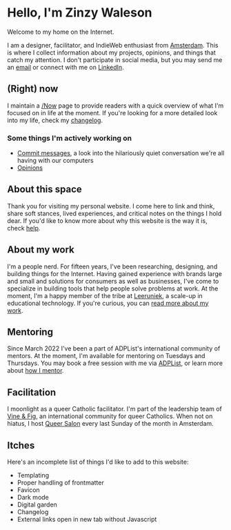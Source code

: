 # Hello, I'm Zinzy Waleson
Welcome to my home on the Internet. 

I am a designer, facilitator, and IndieWeb enthusiast from [Amsterdam](/amsterdam). This is where I collect information about my projects, opinions, and things that catch my attention. I don't participate in social media, but you may send me an <a href="mailto:zinzy@pm.me">email</a> or connect with me on <a href="https://www.linkedin.com/in/zinzy/" target="_blank" rel="noopener noreferrer">LinkedIn</a>.

## (Right) now
I maintain a [/Now](/now) page to provide readers with a quick overview of what I'm focused on in life at the moment. If you're looking for a more detailed look into my life, check my [changelog](/changelog).

### Some things I'm actively working on
- [Commit messages](commit-messages), a look into the hilariously quiet conversation we're all having with our computers
- [Opinions](/opinions)

## About this space
Thank you for visiting my personal website. I come here to link and think, share soft stances, lived experiences, and critical notes on the things I hold dear. If you'd like to know more about why this website is the way it is, check [help](/help).

## About my work
I'm a people nerd. For fifteen years, I've been researching, designing, and building things for the Internet. Having gained experience with brands large and small and solutions for consumers as well as businesses, I've come to specialize in building tools that help people solve problems at work. At the moment, I'm a happy member of the tribe at <a href="https://leeruniek.nl" target="_blank" rel="noopener noreferrer">Leeruniek</a>, a scale-up in educational technology. If you're curious, you can [read more about my work](/work).

## Mentoring
Since March 2022 I've been a part of ADPList's international community of mentors. At the moment, I'm available for mentoring on Tuesdays and Thursdays. You may book a free session with me via <a href="https://adplist.org/mentors/zinzy-nev-geene" target="_blank" rel="noopener noreferrer">ADPList</a>, or learn more about  [how I mentor](/mentoring).

## Facilitation
I moonlight as a queer Catholic facilitator. I'm part of the leadership team of <a href="https://vineandfig.co/" target="_blank" rel="noopener noreferrer">Vine & Fig</a>, an international community for queer Catholics. When not on hiatus, I host <a href="https://meetup.com/queersalon" target="_blank" rel="noopener noreferrer">Queer Salon</a> every last Sunday of the month in Amsterdam.

## Itches
Here's an incomplete list of things I'd like to add to this website:

- Templating
- Proper handling of frontmatter
- Favicon
- Dark mode
- Digital garden
- Changelog
- External links open in new tab without Javascript